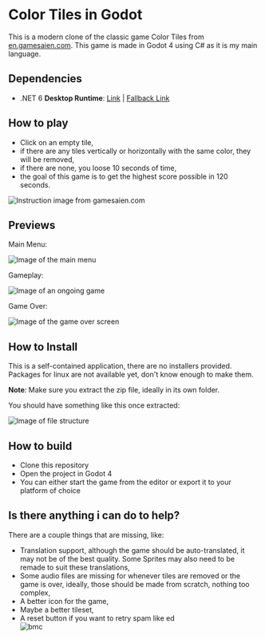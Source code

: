 # Color Tiles in Godot

This is a modern clone of the classic game Color Tiles from [en.gamesaien.com](https://en.gamesaien.com/).
This game is made in Godot 4 using C# as it is my main language.

## Dependencies

- .NET 6 **Desktop Runtime**: [Link](https://dotnet.microsoft.com/en-us/download/dotnet/6.0#:~:text=x86-,.NET%20Desktop%20Runtime%206.0.21,-The%20.NET%20Desktop) | [Fallback Link](https://dotnet.microsoft.com/en-us/download/dotnet/6.0)

## How to play

- Click on an empty tile,
- if there are any tiles vertically or horizontally with the same color, they will be removed,
- if there are none, you loose 10 seconds of time,
- the goal of this game is to get the highest score possible in 120 seconds.

![Instruction image from gamesaien.com](https://en.gamesaien.com/game/color_tiles/color_tiles_zu01.png)

## Previews

Main Menu:

![Image of the main menu](https://i.imgur.com/nR1o1Gd.png)

Gameplay:

![Image of an ongoing game](https://i.imgur.com/uUooXwI.png)

Game Over:

![Image of the game over screen](https://i.imgur.com/975m1ft.png)

## How to Install

This is a self-contained application, there are no installers provided.
Packages for linux are not available yet, don't know enough to make them.

**Note**: Make sure you extract the zip file, ideally in its own folder.

You should have something like this once extracted:

![Image of file structure](https://i.imgur.com/GjcVF8N.png)

## How to build

- Clone this repository
- Open the project in Godot 4
- You can either start the game from the editor or export it to your platform of choice

## Is there anything i can do to help?

There are a couple things that are missing, like:

- Translation support, although the game should be auto-translated, it may not be of the best quality.
Some Sprites may also need to be remade to suit these translations,
- Some audio files are missing for whenever tiles are removed or the game is over, ideally, those should be made from scratch, nothing too complex,
- A better icon for the game,
- Maybe a better tileset,
- A reset button if you want to retry spam like ed   
![bmc](https://cdn.7tv.app/emote/643ce6a2ce9e08be709d62c1/4x.webp)